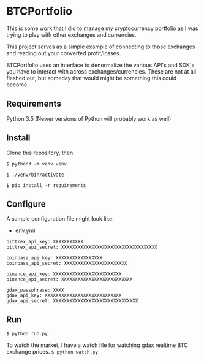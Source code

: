 # BTCPortfolio

This is some work that I did to manage my cryptocurrency portfolio as I was trying to play with other exchanges and currencies.

This project serves as a simple example of connecting to those exchanges and reading out your converted profit/losses. 

BTCPortfolio uses an interface to denormalize the various API's and SDK's you have to interact with across exchanges/currencies. These are not at all fleshed out, but someday that would might be something this could become. 

## Requirements
Python 3.5 (Newer versions of Python will probably work as well)

## Install

Clone this repository, then 

`$ python3 -m venv venv`

`$ ./venv/bin/activate`

`$ pip install -r requirements`

## Configure

A sample configuration file might look like: 

- env.yml
```
bittrex_api_key: XXXXXXXXXXX
bittrex_api_secret: XXXXXXXXXXXXXXXXXXXXXXXXXXXXXXXXXXX

coinbase_api_key: XXXXXXXXXXXXXXXXX
coinbase_api_secret: XXXXXXXXXXXXXXXXXXXXXXX

binance_api_key: XXXXXXXXXXXXXXXXXXXXXXXXX
binance_api_secret: XXXXXXXXXXXXXXXXXXXXXXXXXX

gdax_passphrase: XXXX
gdax_api_key: XXXXXXXXXXXXXXXXXXXXXXXXXXXX
gdax_api_secret: XXXXXXXXXXXXXXXXXXXXXXXXXXXXXXX
```

## Run
`$ python run.py`

To watch the market, I have a watch file for watching gdax realtime BTC exchange prices. 
`$ python watch.py`
